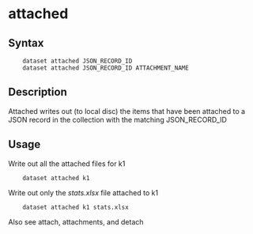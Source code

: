 
# attached

## Syntax

```
    dataset attached JSON_RECORD_ID
    dataset attached JSON_RECORD_ID ATTACHMENT_NAME
```

## Description

Attached writes out (to local disc) the items that have been attached to a JSON record in the collection with
the matching JSON_RECORD_ID

## Usage

Write out all the attached files for k1

```shell
    dataset attached k1
```

Write out only the *stats.xlsx* file attached to k1

```shell
    dataset attached k1 stats.xlsx
```

Also see attach, attachments, and detach

